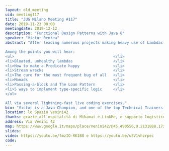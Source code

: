 ```yaml
---
layout: old_meeting
uid: meeting117
title: "JUG Milano Meeting #117"
date: 2019-11-23 00:00
meetingdate: 2019-12-12
description: "Functional Design Patterns with Java 8"
speaker: "Victor Rentea"
abstract: "After leading numerous projects making heavy use of Lambdas and Streams, consulting many others at IBM, and teaching hundreds of developers as an Independent Trainer, Victor gives us a synthesis of the best practices, patterns and anti-patterns he distilled over the years.

Among the points you will hear:
<ul>                                            </li>
<li>Bloated, unhealthy lambdas                  </li>
<li>How to make a Predicate happy               </li>
<li>Stream wrecks                               </li>
<li>The cure for the most frequent bug of all   </li>
<li>Monads                                      </li>
<li>Passing-a-block and The Loan Pattern        </li>
<li>5 ways to implement type-specific logic     </li>
</ul>

All via several lightning-fast live coding exercises."
bio: "Victor is a Java Champion, and one of the top Technical Trainers in Bucharest, having trained by now more than 1.5K developers in 30+ companies throughout Europe. He is also Lead Architect at IBM, where he practices Pair Programming and Refactoring every day. Victor regularly speaks at top international conferences: his live-coding sessions are insane, lightning-fast but well crafted, full of enthusiasm, deep insights and take-away tips. After organizing the biggest 4 JUG meetups in Bucharest, Victor founded the Bucharest Software Craftsmanship Community in which he runs regularly free coding webinars (for now, spoken in Romanian). His personal commitment is to seed passion for writing clean, professional code. You can find Victor on Twitter (@victorrentea), LinkedIN or Facebook, or on https://victorrentea.ro.  "
location: lo Spazio Venini42
thanks: grazie all'ospitalità di Mikamai e LinkMe, e supporto logistico di Credimi
address: Via Venini 42
map: https://www.google.it/maps/place/Venini42/@45.490556,9.2131888,17z/data=!3m1!4b1!4m5!3m4!1s0x4786c6de20e6362f:0xc95afb6f555f4ed6!8m2!3d45.490556!4d9.2153775
slides: 
video: https://youtu.be/fmzIO-RK1B8 e https://youtu.be/uSV1vhzrpec
code:  
---
```

